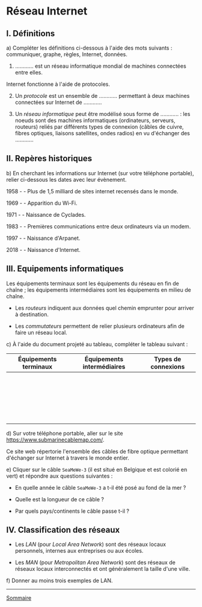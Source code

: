 # Réseau Internet

## I. Définitions 

a) Compléter les définitions ci-dessous à l'aide des mots suivants : communiquer, graphe, règles, Internet, données.

1) ............ est un réseau informatique mondial de machines connectées entre elles.

Internet fonctionne à l'aide de protocoles.

2) Un *protocole* est un ensemble de ............ permettant à deux machines connectées sur Internet de ............

3) Un *réseau informatique* peut être modélisé sous forme de ............ : les noeuds sont des machines informatiques (ordinateurs, serveurs, routeurs) reliés par différents types de connexion (câbles de cuivre, fibres optiques, liaisons satellites, ondes radios) en vu d'échanger des ............

## II. Repères historiques

b) En cherchant les informations sur Internet (sur votre téléphone portable), relier ci-dessous les dates avec leur évènement.

1958 -       - Plus de 1,5 milliard de sites internet recensés dans le monde.

1969 -       - Apparition du Wi-Fi.

1971 -       - Naissance de Cyclades.

1983 -       - Premières communications entre deux ordinateurs via un modem.

1997 -       - Naissance d'Arpanet.

2018 -       - Naissance d'Internet.

## III. Equipements informatiques

Les équipements terminaux sont les équipements du réseau en fin de chaîne ; les équipements intermédiaires sont les équipements en milieu de chaîne.

- Les *routeurs* indiquent aux données quel chemin emprunter pour arriver à destination. 

- Les *commutateurs* permettent de relier plusieurs ordinateurs afin de faire un réseau local.

c) À l'aide du document projeté au tableau, compléter le tableau suivant :

| Équipements terminaux | Équipements intermédiaires | Types de connexions |
| :---: | :---: | :---: |
| | | |
| | | |
| | | |
| | | |
| | | |
| | | |

d) Sur votre téléphone portable, aller sur le site https://www.submarinecablemap.com/.

Ce site web répertorie l'ensemble des câbles de fibre optique permettant d'échanger sur Internet à travers le monde entier.

e) Cliquer sur le câble `SeaMeWe-3` (il est situé en Belgique et est colorié en vert) et répondre aux questions suivantes :

- En quelle année le câble `SeaMeWe-3` a t-il été posé au fond de la mer ?

- Quelle est la longueur de ce câble ?

- Par quels pays/continents le câble passe t-il ?

## IV. Classification des réseaux

- Les *LAN* (pour *Local Area Network*) sont des réseaux locaux personnels, internes aux entreprises ou aux écoles.

- Les *MAN* (pour *Metropolitan Area Network*) sont des réseaux de réseaux locaux interconnectés et ont généralement la taille d'une ville.

f) Donner au moins trois exemples de LAN.
_______________

[Sommaire](./../README.md)